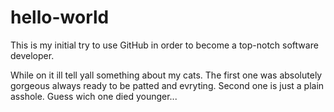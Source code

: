 # hello-world
This is my initial try to use GitHub in order to become a top-notch software developer.

While on it ill tell yall something about my cats. The first one was absolutely gorgeous always ready to be patted and evryting. Second one is just a plain asshole. Guess wich one died younger...
